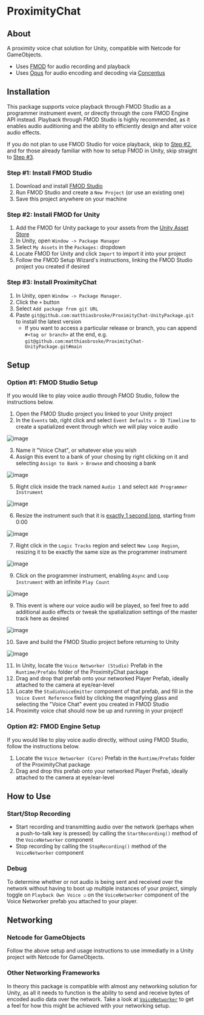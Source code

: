 # ProximityChat

## About
A proximity voice chat solution for Unity, compatible with Netcode for GameObjects.
- Uses [FMOD](https://www.fmod.com/) for audio recording and playback
- Uses [Opus](https://opus-codec.org/) for audio encoding and decoding via [Concentus](https://github.com/lostromb/concentus)

## Installation
This package supports voice playback through FMOD Studio as a programmer instrument event, or directly through the core FMOD Engine API instead.
Playback through FMOD Studio is highly recommended, as it enables audio auditioning and the ability to efficiently design and alter voice audio effects. 

If you do not plan to use FMOD Studio for voice playback, skip to [Step #2](#step-2-install-fmod-for-unity), and for those already familiar with how to setup FMOD in Unity, skip straight to [Step #3](#step-3-install-proximitychat).

### Step #1: Install FMOD Studio
1. Download and install [FMOD Studio](https://www.fmod.com/download#fmodstudio)
2. Run FMOD Studio and create a ```New Project``` (or use an existing one)
3. Save this project anywhere on your machine

### Step #2: Install FMOD for Unity
1. Add the FMOD for Unity package to your assets from the [Unity Asset Store](https://assetstore.unity.com/packages/tools/audio/fmod-for-unity-161631)
2. In Unity, open ```Window -> Package Manager```
3. Select ```My Assets``` in the ```Packages:``` dropdown
4. Locate FMOD for Unity and click ```Import``` to import it into your project
5. Follow the FMOD Setup Wizard's instructions, linking the FMOD Studio project you created if desired

### Step #3: Install ProximityChat
1. In Unity, open ```Window -> Package Manager```. 
2. Click the ```+``` button
3. Select ```Add package from git URL```
4. Paste ```git@github.com:matthiasbroske/ProximityChat-UnityPackage.git``` to install the latest version
    - If you want to access a particular release or branch, you can append ```#<tag or branch>``` at the end,
      e.g. ```git@github.com:matthiasbroske/ProximityChat-UnityPackage.git#main```

## Setup

### Option #1: FMOD Studio Setup
If you would like to play voice audio through FMOD Studio, follow the instructions below.
1. Open the FMOD Studio project you linked to your Unity project
2. In the ```Events``` tab, right click and select ```Event Defaults > 3D Timeline``` to create a spatialized event through which we will play voice audio

![image](https://github.com/matthiasbroske/ProximityChat-UnityPackage/assets/82914350/fbbc364b-06b2-4366-bacd-f90d739d7ad4)

3. Name it "Voice Chat", or whatever else you wish
4. Assign this event to a bank of your chosing by right clicking on it and selecting ```Assign to Bank > Browse``` and choosing a bank

![image](https://github.com/matthiasbroske/ProximityChat-UnityPackage/assets/82914350/433042c1-7ccc-4d89-9005-ae5318ef3787)

5. Right click inside the track named ```Audio 1``` and select ```Add Programmer Instrument```
   
![image](https://github.com/matthiasbroske/ProximityChat-UnityPackage/assets/82914350/1016551b-4316-464d-b5a1-adb789a9b0db)

6. Resize the instrument such that it is <ins>exactly 1 second long</ins>, starting from 0:00

![image](https://github.com/matthiasbroske/ProximityChat-UnityPackage/assets/82914350/32f06d2d-4f24-44b4-b6b9-2612f71b9181)

7. Right click in the ```Logic Tracks``` region and select ```New Loop Region```, resizing it to be exactly the same size as
   the programmer instrument

![image](https://github.com/matthiasbroske/ProximityChat-UnityPackage/assets/82914350/fc8e487e-be0c-49d0-91c8-bebbbf929829)

9. Click on the programmer instrument, enabling ```Async``` and ```Loop Instrument``` with an infinite ```Play Count```

![image](https://github.com/matthiasbroske/ProximityChat-UnityPackage/assets/82914350/9b337f37-3c74-410f-84c8-c9e855136fc8)

9. This event is where our voice audio will be played, so feel free to add additional audio effects or tweak the spatialization
   settings of the master track here as desired

![image](https://github.com/matthiasbroske/ProximityChat-UnityPackage/assets/82914350/5346672a-586c-4fd5-bf82-3d7a7408d7a1)

10. Save and build the FMOD Studio project before returning to Unity

![image](https://github.com/matthiasbroske/ProximityChat-UnityPackage/assets/82914350/3ab6eb85-80a2-470a-9296-564350c35051)

11. In Unity, locate the ```Voice Networker (Studio)``` Prefab in the ```Runtime/Prefabs``` folder of the ProximityChat package
12. Drag and drop that prefab onto your networked Player Prefab, ideally attached to the camera at eye/ear-level
13. Locate the ```StudioVoiceEmitter``` component of that prefab, and fill in the ```Voice Event Reference``` field by clicking the magnifying glass and
    selecting the "Voice Chat" event you created in FMOD Studio
14. Proximity voice chat should now be up and running in your project!

### Option #2: FMOD Engine Setup
If you would like to play voice audio directly, without using FMOD Studio, follow the instructions below.
1. Locate the ```Voice Networker (Core)``` Prefab in the ```Runtime/Prefabs``` folder of the ProximityChat package
2. Drag and drop this prefab onto your networked Player Prefab, ideally attached to the camera at eye/ear-level

## How to Use

### Start/Stop Recording
- Start recording and transmitting audio over the network (perhaps when a push-to-talk key is pressed) by calling the ```StartRecording()``` method of the ```VoiceNetworker``` component
- Stop recording by calling the ```StopRecording()``` method of the ```VoiceNetworker``` component

### Debug
To determine whether or not audio is being sent and received over the network without having to boot up multiple instances of
your project, simply toggle on ```Playback Own Voice ☑``` on the ```VoiceNetworker``` component of the Voice Networker prefab you attached
to your player.

## Networking

### Netcode for GameObjects
Follow the above setup and usage instructions to use immediatly in a Unity project with Netcode for GameObjects.

### Other Networking Frameworks
In theory this package is compatible with almost any networking solution for Unity, as all it needs to function is the ability
to send and receive bytes of encoded audio data over the network.
Take a look at [```VoiceNetworker```](Runtime/Scripts/Voice/VoiceNetworker.cs) to get a feel for how this might be achieved with your networking setup.
